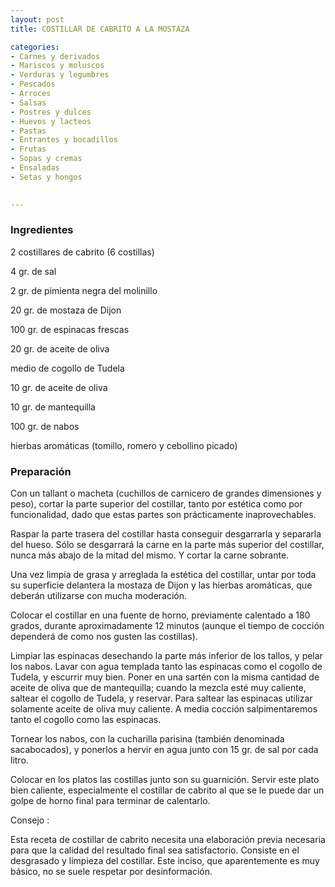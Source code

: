 ```yaml
---
layout: post
title: COSTILLAR DE CABRITO A LA MOSTAZA

categories:
- Carnes y derivados
- Mariscos y moluscos
- Verduras y legumbres
- Pescados
- Arroces
- Salsas
- Postres y dulces
- Huevos y lacteos
- Pastas
- Entrantes y bocadillos
- Frutas
- Sopas y cremas
- Ensaladas
- Setas y hongos
 

---
```

<h3>Ingredientes</h3>

2 costillares de cabrito (6 costillas)

4 gr. de sal

2 gr. de pimienta negra del molinillo

20 gr. de mostaza de Dijon

100 gr. de espinacas frescas

20 gr. de aceite de oliva

medio de cogollo de Tudela

10 gr. de aceite de oliva

10 gr. de mantequilla

100 gr. de nabos

hierbas aromáticas (tomillo, romero y cebollino picado)

<h3>Preparación</h3>

Con un tallant o macheta (cuchillos de carnicero de grandes dimensiones y peso), cortar la parte superior del costillar, tanto por estética como por funcionalidad, dado que estas partes son prácticamente inaprovechables.

Raspar la parte trasera del costillar hasta conseguir desgarrarla y separarla del hueso. Sólo se desgarrará la carne en la parte más superior del costillar, nunca más abajo de la mitad del mismo. Y cortar la carne sobrante.

Una vez limpia de grasa y arreglada la estética del costillar, untar por toda su superficie delantera la mostaza de Dijon y las hierbas aromáticas, que deberán utilizarse con mucha moderación.

Colocar el costillar en una fuente de horno, previamente calentado a 180 grados, durante aproximadamente 12 minutos (aunque el tiempo de cocción dependerá de como nos gusten las costillas).

Limpiar las espinacas desechando la parte más inferior de los tallos, y pelar los nabos. Lavar con agua templada tanto las espinacas como el cogollo de Tudela, y escurrir muy bien. Poner en una sartén con la misma cantidad de aceite de oliva que de mantequilla; cuando la mezcla esté muy caliente, saltear el cogollo de Tudela, y reservar. Para saltear las espinacas utilizar solamente aceite de oliva muy caliente. A media cocción salpimentaremos tanto el cogollo como las espinacas.

Tornear los nabos, con la cucharilla parisina (también denominada sacabocados), y ponerlos a hervir en agua junto con 15 gr. de sal por cada litro.

Colocar en los platos las costillas junto son su guarnición. Servir este plato bien caliente, especialmente el costillar de cabrito al que se le puede dar un golpe de horno final para terminar de calentarlo.

Consejo :

Esta receta de costillar de cabrito necesita una elaboración previa necesaria para que la calidad del resultado final sea satisfactorio. Consiste en el desgrasado y limpieza del costillar. Este inciso, que aparentemente es muy básico, no se suele respetar por desinformación.

